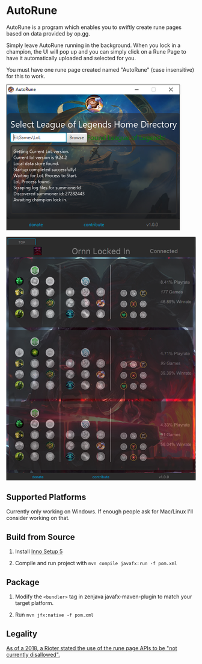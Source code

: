 # AutoRune

AutoRune is a program which enables you to swiftly create rune pages based on data provided by op.gg.

Simply leave AutoRune running in the background. When you lock in a champion, the UI will pop up and you can simply click on a Rune Page to have it automatically uploaded and selected for you.

You must have one rune page created named "AutoRune" (case insensitive) for this to work.

![AutoRune](src/main/resources/screenshots/launcher.png)

![AutoRune](src/main/resources/screenshots/screenshot.png)

## Supported Platforms

Currently only working on Windows. If enough people ask for Mac/Linux I'll consider working on that.

## Build from Source

1. Install [Inno Setup 5](http://www.jrsoftware.org/isdl.php#beta)

2. Compile and run project with ```mvn compile javafx:run -f pom.xml```

## Package

1. Modify the ```<bundler>``` tag in zenjava javafx-maven-plugin to match your target platform.

2. Run ```mvn jfx:native -f pom.xml```

## Legality

[As of a 2018, a Rioter stated the use of the rune page APIs to be "not currently disallowed".](https://www.reddit.com/r/leagueoflegends/comments/7q6xku/runesreformed_set_your_runes_automatically/dsnjm0z/)
